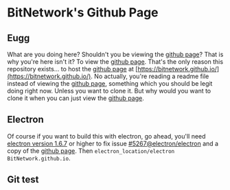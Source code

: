 # BitNetwork's Github Page

## Eugg
What are you doing here? Shouldn't you be viewing the [github page](https://bitnetwork.github.io/)? That is why you're here isn't it? To view the [github page](https://bitnetwork.github.io/). That's the only reason this repository exists... to host the [github page](https://bitnetwork.github.io/) at [https://bitnetwork.github.io/](https://bitnetwork.github.io/). No actually, you're reading a readme file instead of viewing the [github page](https://bitnetwork.github.io/), something which you should be legit doing right now. Unless you want to clone it. But why would you want to clone it when you can just view the [github page](https://bitnetwork.github.io/).
## Electron
Of course if you want to build this with electron, go ahead, you'll need [electron version 1.6.7](https://github.com/electron/electron/releases) or higher to fix issue [#5267@electron/electron]( https://github.com/electron/electron/issues/5267) and a copy of the [github page](https://bitnetwork.github.io/). Then `electron_location/electron BitNetwork.github.io`.

## Git test